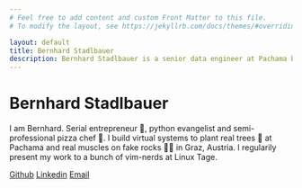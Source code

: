 ```yaml
---
# Feel free to add content and custom Front Matter to this file.
# To modify the layout, see https://jekyllrb.com/docs/themes/#overriding-theme-defaults

layout: default
title: Bernhard Stadlbauer
description: Bernhard Stadlbauer is a senior data engineer at Pachama based in Graz, Austria.
---
```


<div class="space-x-xl">
  <div class="space-x-md">
    <h1>Bernhard Stadlbauer</h1>
    <p>
      I am Bernhard. Serial entrepreneur 🚀, python evangelist and
      semi-professional pizza chef 🍕. I build virtual systems to plant real
      trees 🌳 at Pachama and real muscles on fake rocks 🧗‍♂️ in Graz, Austria. I
      regularily present my work to a bunch of vim-nerds at Linux Tage.
    </p>
  </div>
  <div class="link-bar space-y-md">
    <a target="_blank" href="https://github.com/bstadlbauer">Github</a>
    <a target="_blank" href="https://www.linkedin.com/in/bernhard-stadlbauer-353232176/">Linkedin</a>
    <a target="_blank" href="mailto:bernhard.stadlbauer@gmail.com">Email</a>
  </div>
</div>

